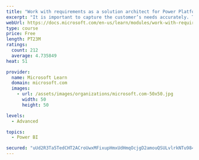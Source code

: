 ```yaml
---
title: "Work with requirements as a solution architect for Power Platform and Dynamics 365"
excerpt: "It is important to capture the customer’s needs accurately. This module explains how to capture requirements and identify functional and non-functional items."
webUrl: https://docs.microsoft.com/en-us/learn/modules/work-with-requirements/
type: course
price: Free
length: PT23M
ratings:
  count: 212
  average: 4.735849
heat: 51

provider:
  name: Microsoft Learn
  domain: microsoft.com
  images:
    - url: /assets/images/organizations/microsoft.com-50x50.jpg
      width: 50
      height: 50

levels:
  - Advanced

topics:
  - Power BI

secured: "uUd2R3Ta5TedCHT2ACroUwxMFixupHmxUdHmqOcjgD2amouQSULvlrkNTu9842VpmG4uwAAhRCSSFVfFHM1YvkI9Zx1k+upHKCAE7R6poepGQgy7gfCWKRgjUtWQTCZlVUNYq55zqtdxExCbyxsnq6aPPJoWHExoE3sXW3vwjubVVLPMxqEY5fI92pBTUFmnDAF48DmBA/ziUFfSodt2gzTlMPX79VWRsc54DxVds93pm4UGQZWMUiQIN/xGrPdCSYmRkO94cuMSBIOjESDgFZJWWoZBXrRM5mwky1XmV7aPVIeNJmFM5lzWmduIHgNhNGoDvJfHUypu84vBQdJJs9oFqHWAUtjT2X0SU+A9HHcyTNiB7uB7C+tGHTbL726wMJsine74hsmewm24oC6aww==;iNhoTRG9uDQMKGiHU+HSZQ=="
---
```


